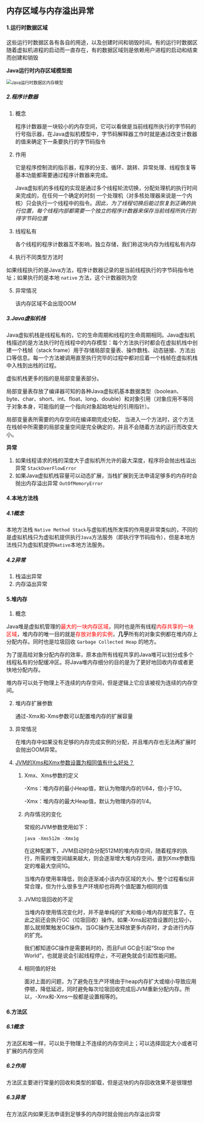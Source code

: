 ## 内存区域与内存溢出异常

#### 1.运行时数据区域

这些运行时数据区各有各自的用途，以及创建时间和销毁时间。有的运行时数据区随着虚拟机进程的启动而一直存在，有的数据区域则是依赖用户进程的启动和结束而创建和销毁

**Java运行时内存区域模型图**

<img src="https://i.loli.net/2020/09/30/L2n415UPcak7EMB.png" alt="Java运行时数据区内存模型" style="zoom:80%;" />

##### 2.程序计数器

1. 概念

   程序计数器是一块较小的内存空间，它可以看做是当前线程所执行的字节码的行号指示器，在Java虚拟机模型中，字节码解释器工作时就是通过改变计数器的值来确定下一条要执行的字节码指令

2. 作用

   它是程序控制流的指示器，程序的分支、循环、跳转、异常处理、线程恢复等基本功能都需要通过程序计数器来完成。

   Java虚拟机的多线程的实现是通过多个线程轮流切换，分配处理机的执行时间来完成的，在任何一个确定的时刻 一个处理机（对多核处理器来说是一个内核）只会执行一个线程中的指令。*因此，为了线程切换后能过恢复到正确的执行位置，每个线程内部都需要一个独立的程序计数器来保存当前线程所执行到得字节码位置*

3. 线程私有

   各个线程的程序计数器互不影响，独立存储，我们称这块内存为线程私有内存

4.  执行不同类型方法时

   如果线程执行的是Java方法，程序计数器记录的是当前线程执行的字节码指令地址；如果执行的是本地 `native` 方法，这个计数器则为空

5. 异常情况

   该内存区域不会出现OOM

##### 3.Java虚拟机栈

Java虚拟机栈是线程私有的，它的生命周期和线程的生命周期相同。Java虚拟机栈描述的是方法执行时在线程中的内存模型：每个方法执行时都会在虚拟机栈中创建一个栈帧（stack frame）用于存储局部变量表、操作数栈、动态链接、方法出口等信息。每一个方法被调用直至执行完毕的过程中都对应着一个栈帧在虚拟机栈中入栈到出栈的过程。

虚拟机栈更多的指的是局部变量表部分。

局部变量表存放了编译器可知的各种Java虚拟机基本数据类型（boolean、byte、char、short、int、float、long、double）和对象引用（对象应用不等同于对象本身，可能指的是一个指向对象起始地址的引用指针）。

局部变量表所需要的内存空间在编译期完成分配， 当进入一个方法时，这个方法在栈帧中所需要的局部变量空间是完全确定的，并且不会随着方法的运行而改变大小。

**异常**

1. 如果线程请求的栈的深度大于虚拟机所允许的最大深度，程序将会抛出栈溢出异常 `StackOverFlowError`
2. 如果Java虚拟机栈容量可以动态扩展，当栈扩展到无法申请足够多的内存时会抛出内存溢出异常 `OutOfMemoryError`

#### 4.本地方法栈

##### 4.1概念

本地方法栈 `Native Method Stack`与虚拟机栈所发挥的作用是非常类似的，不同的是虚拟机栈只为虚拟机提供执行`Java`方法服务（即执行字节码指令），但是本地方法栈只为虚拟机提供`Native`本地方法服务。

##### 4.2异常

1. 栈溢出异常
2. 内存溢出异常

#### 5.堆内存

1.  概念

   Java堆是虚拟机管理的<font color="red">最大的一块内存区域</font>，同时也是所有线程<font color="red">内存共享的一块区域</font>，堆内存的唯一目的就是<font color="red">存放对象的实例</font>，**几乎**所有的对象实例都在堆内存上分配内存。同时也是垃圾回收 `Garbage Collected Heap` 的地方。

   为了提高给对象分配内存的效率，原本由所有线程共享的Java堆可以划分成多个线程私有的分配缓冲区。将Java堆内存细分的目的是为了更好地回收内存或者更快地分配内存。

   堆内存可以处于物理上不连续的内存空间，但是逻辑上它应该被视为连续的内存空间。

2. 堆内存扩展参数

   通过-Xmx和-Xms参数可以配置堆内存的扩展容量

3. 异常情况

   在堆内存中如果没有足够的内存完成实例的分配，并且堆内存也无法再扩展时会抛出OOM异常。

4. [JVM的Xms和Xmx参数设置为相同值有什么好处？](https://cloud.tencent.com/developer/article/1695047)

   1. Xmx、Xms参数的定义

      -Xms：堆内存的最小Heap值，默认为物理内存的1/64，但小于1G。

      -Xmx：堆内存的最大Heap值，默认为物理内存的1/4。

   2. 内存情况的变化

      常规的JVM参数使用如下：

      ```shell
      java -Xms512m -Xmx1g
      ```

      在这种配置下，JVM启动时会分配512M的堆内存空间，随着程序的执行，所需的堆空间越来越大，则会逐渐增大堆内存空间，直到Xmx参数指定的堆最大空间1G。

      当堆内存使用率降低，则会逐渐减小该内存区域的大小。整个过程看似非常合理，但为什么很多生产环境却也将两个值配置为相同的值

   3. JVM垃圾回收的不足

      当堆内存使用情况变化时，并不是单纯的扩大和缩小堆内存就完事了。在此之前还会执行GC（垃圾回收）操作。如果-Xms起初值设置的比较小，那么就频繁触发GC操作。当GC操作无法释放更多内存时，才会进行内存的扩充。

      我们都知道GC操作是需要耗时的，而且Full GC会引起“Stop the World”，也就是说会引起线程停止，不可避免就会引起性能问题。

   4. 相同值的好处

      面对上面的问题，为了避免在生产环境由于heap内存扩大或缩小导致应用停顿，降低延迟，同时避免每次垃圾回收完成后JVM重新分配内存。所以，-Xmx和-Xms一般都是设置相等的。

      





#### 6.方法区

##### 6.1概念

方法区和堆一样，可以处于物理上不连续的内存空间上；可以选择固定大小或者可扩展的内存空间

##### 6.2作用

方法区主要进行常量的回收和类型的卸载，但是这块的内存回收效果不是很理想

##### 6.3异常

在方法区内如果无法申请到足够多的内存时就会抛出内存溢出异常







#### <font color="red"></font>



